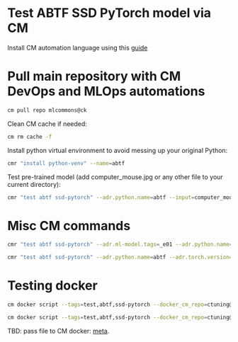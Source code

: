 # Test ABTF SSD PyTorch model via CM

Install CM automation language using this [guide](https://github.com/mlcommons/ck/blob/master/docs/installation.md)

# Pull main repository with CM DevOps and MLOps automations

```bash
cm pull repo mlcommons@ck
```

Clean CM cache if needed:

```bash
cm rm cache -f
```

Install python virtual environment to avoid messing up your original Python:

```bash
cmr "install python-venv" --name=abtf
```

Test pre-trained model (add computer_mouse.jpg or any other file to your current directory):
```bash
cmr "test abtf ssd-pytorch" --adr.python.name=abtf --input=computer_mouse.jpg --output=computer_mouse_ssd.jpg
```

# Misc CM commands


```bash
cmr "test abtf ssd-pytorch" --adr.ml-model.tags=_e01 --adr.python.name=abtf --input=computer_mouse.jpg --output=computer_mouse_ssd.jpg
```

```bash
cmr "test abtf ssd-pytorch" --adr.python.name=abtf --adr.torch.version=1.13.1 --adr.torchvision.version=0.14.1 --input=computer_mouse.jpg --output=computer_mouse_ssd.jpg
```

# Testing docker

```bash
cm docker script --tags=test,abtf,ssd-pytorch --docker_cm_repo=ctuning@mlcommons-ck --env.CM_GH_TOKEN=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 --input=computer_mouse.jpg --output=computer_mouse_ssd.jpg
```

```bash
cm docker script --tags=test,abtf,ssd-pytorch --docker_cm_repo=ctuning@mlcommons-ck --docker_os=ubuntu --docker_os_version=23.04 --input=computer_mouse.jpg --output=computer_mouse_ssd.jpg 
```

TBD: pass file to CM docker: [meta](https://github.com/mlcommons/ck/blob/master/cm-mlops/script/build-mlperf-inference-server-nvidia/_cm.yaml#L197).
